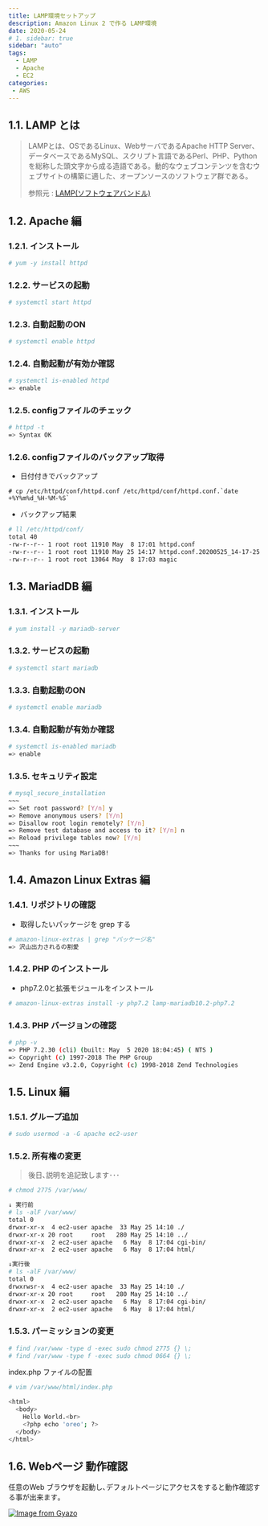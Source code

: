 ```yaml
---
title: LAMP環境セットアップ
description: Amazon Linux 2 で作る LAMP環境
date: 2020-05-24
# 1. sidebar: true
sidebar: "auto"
tags:
  - LAMP
  - Apache
  - EC2
categories:
 - AWS
---
```


## 1.1. LAMP とは

> LAMPとは、OSであるLinux、WebサーバであるApache HTTP Server、データベースであるMySQL、スクリプト言語であるPerl、PHP、Pythonを総称した頭文字から成る造語である。動的なウェブコンテンツを含むウェブサイトの構築に適した、オープンソースのソフトウェア群である。
>
> 参照元 : [LAMP(ソフトウェアバンドル)](https://ja.wikipedia.org/wiki/LAMP_(%E3%82%BD%E3%83%95%E3%83%88%E3%82%A6%E3%82%A7%E3%82%A2%E3%83%90%E3%83%B3%E3%83%89%E3%83%AB))

## 1.2. Apache 編

### 1.2.1. インストール

```sh
# yum -y install httpd
```

### 1.2.2. サービスの起動

```sh
# systemctl start httpd
```

### 1.2.3. 自動起動のON

```sh
# systemctl enable httpd
```

### 1.2.4. 自動起動が有効か確認

```sh
# systemctl is-enabled httpd
=> enable
```

### 1.2.5. configファイルのチェック

```sh
# httpd -t
=> Syntax OK
```

### 1.2.6. configファイルのバックアップ取得

- 日付付きでバックアップ

```
# cp /etc/httpd/conf/httpd.conf /etc/httpd/conf/httpd.conf.`date +%Y%m%d_%H-%M-%S`
```

- バックアップ結果

```sh
# ll /etc/httpd/conf/
total 40
-rw-r--r-- 1 root root 11910 May  8 17:01 httpd.conf
-rw-r--r-- 1 root root 11910 May 25 14:17 httpd.conf.20200525_14-17-25
-rw-r--r-- 1 root root 13064 May  8 17:03 magic
```

## 1.3. MariadDB 編

### 1.3.1. インストール

```sh
# yum install -y mariadb-server
```

### 1.3.2. サービスの起動

```sh
# systemctl start mariadb
```

### 1.3.3. 自動起動のON

```sh
# systemctl enable mariadb
```

### 1.3.4. 自動起動が有効か確認

```sh
# systemctl is-enabled mariadb
=> enable
```

### 1.3.5. セキュリティ設定
```sh
# mysql_secure_installation
~~~
=> Set root password? [Y/n] y
=> Remove anonymous users? [Y/n]
=> Disallow root login remotely? [Y/n]
=> Remove test database and access to it? [Y/n] n
=> Reload privilege tables now? [Y/n]
~~~
=> Thanks for using MariaDB!
```


## 1.4. Amazon Linux Extras 編

### 1.4.1. リポジトリの確認

- 取得したいパッケージを grep する

```sh
# amazon-linux-extras | grep "パッケージ名"
=> 沢山出力されるの割愛
```

### 1.4.2. PHP のインストール

- php7.2.0と拡張モジュールをインストール

```sh
# amazon-linux-extras install -y php7.2 lamp-mariadb10.2-php7.2
```

### 1.4.3. PHP バージョンの確認

```sh
# php -v
=> PHP 7.2.30 (cli) (built: May  5 2020 18:04:45) ( NTS )
=> Copyright (c) 1997-2018 The PHP Group
=> Zend Engine v3.2.0, Copyright (c) 1998-2018 Zend Technologies
```

## 1.5. Linux 編

### 1.5.1. グループ追加

```sh
# sudo usermod -a -G apache ec2-user
```

### 1.5.2. 所有権の変更

> 後日､説明を追記致します･･･

```sh
# chmod 2775 /var/www/
```

```sh
↓ 実行前
# ls -alF /var/www/
total 0
drwxr-xr-x  4 ec2-user apache  33 May 25 14:10 ./
drwxr-xr-x 20 root     root   280 May 25 14:10 ../
drwxr-xr-x  2 ec2-user apache   6 May  8 17:04 cgi-bin/
drwxr-xr-x  2 ec2-user apache   6 May  8 17:04 html/

↓実行後
# ls -alF /var/www/
total 0
drwxrwsr-x  4 ec2-user apache  33 May 25 14:10 ./
drwxr-xr-x 20 root     root   280 May 25 14:10 ../
drwxr-xr-x  2 ec2-user apache   6 May  8 17:04 cgi-bin/
drwxr-xr-x  2 ec2-user apache   6 May  8 17:04 html/
```

### 1.5.3. パーミッションの変更

```sh
# find /var/www -type d -exec sudo chmod 2775 {} \;
# find /var/www -type f -exec sudo chmod 0664 {} \;
```

index.php ファイルの配置


```sh
# vim /var/www/html/index.php

<html>
  <body>
    Hello World.<br>
    <?php echo 'oreo'; ?>
  </body>
</html>
```

## 1.6. Webページ 動作確認

任意のWeb ブラウザを起動し､デフォルトページにアクセスをすると動作確認する事が出来ます｡

[![Image from Gyazo](https://i.gyazo.com/30b25c8608ae3a85358b36e53c3b39cb.png)](https://gyazo.com/30b25c8608ae3a85358b36e53c3b39cb)